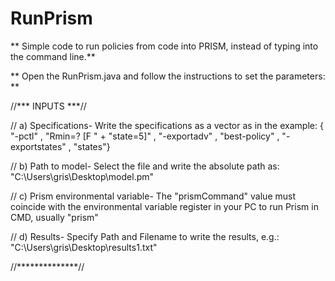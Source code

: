 # RunPrism
** Simple code to run policies from code into PRISM, instead of typing into the command line.**

** Open the RunPrism.java and follow the instructions to set the parameters: **

//*** INPUTS ***//

// a) Specifications-	Write the specifications as a vector as in the example: { "-pctl" , "Rmin=? [F " + "state=5]" , "-exportadv" , "best-policy" , "-exportstates" , "states"}

// b) Path to model-	Select the file and write the absolute path as: "C:\\Users\\gris\\Desktop\\model.pm"

// c) Prism environmental variable-	The "prismCommand" value must coincide with the environmental variable register in your PC to run Prism in CMD, usually "prism"

// d) Results-	Specify Path and Filename to write the results, e.g.: "C:\\Users\\gris\\Desktop\\results1.txt"

//**************//
		

